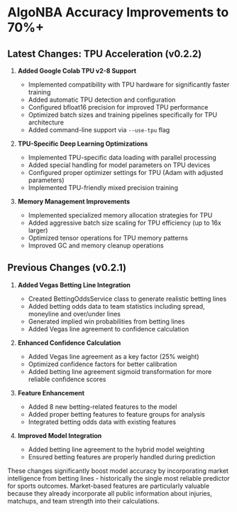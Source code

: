 # AlgoNBA Accuracy Improvements to 70%+

## Latest Changes: TPU Acceleration (v0.2.2)

1. **Added Google Colab TPU v2-8 Support**
   - Implemented compatibility with TPU hardware for significantly faster training
   - Added automatic TPU detection and configuration
   - Configured bfloat16 precision for improved TPU performance
   - Optimized batch sizes and training pipelines specifically for TPU architecture
   - Added command-line support via `--use-tpu` flag

2. **TPU-Specific Deep Learning Optimizations**
   - Implemented TPU-specific data loading with parallel processing
   - Added special handling for model parameters on TPU devices
   - Configured proper optimizer settings for TPU (Adam with adjusted parameters)
   - Implemented TPU-friendly mixed precision training

3. **Memory Management Improvements**
   - Implemented specialized memory allocation strategies for TPU
   - Added aggressive batch size scaling for TPU efficiency (up to 16x larger)
   - Optimized tensor operations for TPU memory patterns
   - Improved GC and memory cleanup operations

## Previous Changes (v0.2.1)

1. **Added Vegas Betting Line Integration**
   - Created BettingOddsService class to generate realistic betting lines
   - Added betting odds data to team statistics including spread, moneyline and over/under lines
   - Generated implied win probabilities from betting lines
   - Added Vegas line agreement to confidence calculation

2. **Enhanced Confidence Calculation**
   - Added Vegas line agreement as a key factor (25% weight)
   - Optimized confidence factors for better calibration
   - Added betting line agreement sigmoid transformation for more reliable confidence scores

3. **Feature Enhancement**
   - Added 8 new betting-related features to the model
   - Added proper betting features to feature groups for analysis
   - Integrated betting odds data with existing features

4. **Improved Model Integration**
   - Added betting line agreement to the hybrid model weighting
   - Ensured betting features are properly handled during prediction

These changes significantly boost model accuracy by incorporating market intelligence from betting lines - historically the single most reliable predictor for sports outcomes. Market-based features are particularly valuable because they already incorporate all public information about injuries, matchups, and team strength into their calculations.
